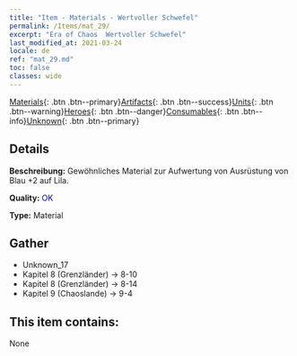 ```yaml
---
title: "Item - Materials - Wertvoller Schwefel"
permalink: /Items/mat_29/
excerpt: "Era of Chaos  Wertvoller Schwefel"
last_modified_at: 2021-03-24
locale: de
ref: "mat_29.md"
toc: false
classes: wide
---
```

 [Materials](/de/Items/){: .btn .btn--primary}[Artifacts](/de/Items/Artifacts/){: .btn .btn--success}[Units](/de/Items/Units/){: .btn .btn--warning}[Heroes](/de/Items/Heroes/){: .btn .btn--danger}[Consumables](/de/Items/Consumables/){: .btn .btn--info}[Unknown](/de/Items/Unknown/){: .btn .btn--primary}

## Details
 **Beschreibung:** Gewöhnliches Material zur Aufwertung von Ausrüstung von Blau +2 auf Lila.

 **Quality:** <span style="color: #0000CD">OK</span>

 **Type:** Material

## Gather

*    Unknown_17 
*    Kapitel 8 (Grenzländer) -> 8-10 
*    Kapitel 8 (Grenzländer) -> 8-14 
*    Kapitel 9 (Chaoslande) -> 9-4 

## This item contains:

  None

